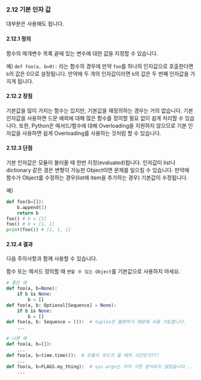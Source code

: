 <a id="s2.12-default-argument-values"></a>
<a id="default-argument-values"></a>
### 2.12 기본 인자 값

대부분은 사용해도 됩니다.

<a id="s2.12.1-definition"></a>
#### 2.12.1 정의

함수의 매개변수 목록 끝에 있는 변수에 대한 값을 지정할 수 있습니다.

예) `def foo(a, b=0):` 라는 함수의 경우에 만약 `foo`를 하나의 인자값으로 호출한다면 `b`의 값은 0으로 설정됩니다. 만약에 두 개의 인자값이라면 `b`의 값은 두 번째 인자값을 가지게 됩니다.

<a id="s2.12.2-pros"></a>
#### 2.12.2 장점

기본값을 많이 가지는 함수는 있지만, 기본값을 재정의하는 경우는 거의 없습니다.
기본 인자값을 사용하면 드문 예외에 대해 많은 함수를 정의할 필요 없이 쉽게 처리할 수 있습니다.
또한, Python은 매서드/함수에 대해 Overloading을 지원하지 않으므로 기본 인자값을 사용하면 쉽게 Overloading를 사용하는 것처럼 할 수 있습니다.

<a id="s2.12.3-cons"></a>
#### 2.12.3 단점

기본 인자값은 모듈이 불러올 때 한번 지정(evaluated)됩니다. 인자값이 list나 dictionary 같은 경은 변형이 가능한 Object이면 문제를 일으킬 수 있습니다. 만약에 함수가 Object를 수정하는 경우(list에 item을 추가하는 경우) 기본값이 수정됩니다.

예)

```python
def foo(b=[]):
    b.append(1)
    return b
foo() # b = [1]
foo() # b = [1, 1]
print(foo()) # [1, 1, 1]
```

<a id="s2.12.4-decision"></a>
#### 2.12.4 결과

다음 주의사항과 함께 사용할 수 있습니다.

함수 또는 메서드 정의할 때 `변할 수 있는 Object`를 기본값으로 사용하지 마세요.

```python
# 좋은 예
def foo(a, b=None):
    if b is None:
        b = []
def foo(a, b: Optional[Sequence] = None):
    if b is None:
        b = []
def foo(a, b: Sequence = ()):  # tuples은 불변하기 때문에 사용 가능합니다.
    ...
```

```python
# 나쁜 예
def foo(a, b=[]):
    ...
def foo(a, b=time.time()):  # 모듈이 로드가 될 때의 시간인가???
    ...
def foo(a, b=FLAGS.my_thing):  # sys.argv는 아직 구문 분석되지 않았습니다...
    ...
```
